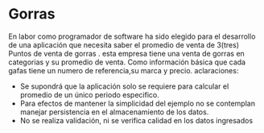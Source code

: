 # Gorras
En labor como programador de software ha sido elegido  para el desarrollo de una aplicación que necesita saber el promedio de venta de 3(tres) Puntos de venta de gorras .
esta empresa tiene una venta de gorras en categorias y su promedio de venta. Como información básica  que cada gafas tiene un numero de referencia,su marca y precio.
aclaraciones:
* Se supondrá que la aplicación solo se requiere para calcular el promedio de un único periodo
especifico.
* Para efectos de mantener la simplicidad del ejemplo no se contemplan manejar persistencia
en el almacenamiento de los datos.
* No se realiza validación, ni se verifica calidad en los datos ingresados
